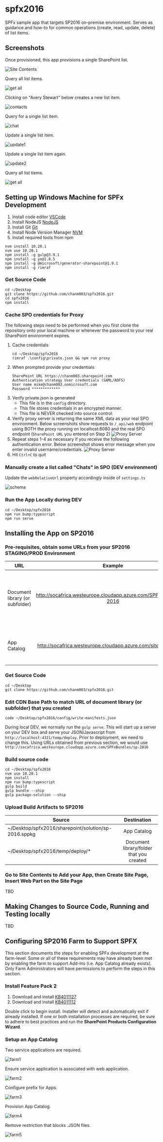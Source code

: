 # spfx2016

SPFx sample app that targets SP2016 on-premise environment. Serves as guidance and how-to for common operations (create, read, update, delete) of list items.

## Screenshots

Once provisioned, this app provisions a single SharePoint list.

![Site Contents](/screenshots/walkthrough1.jpg 'Site Contents')

Query all list items.

![get all](/screenshots/walkthrough2.jpg 'get all')

Clicking on "Avery Stewart" below creates a new list item.

![contacts](/screenshots/walkthrough3.jpg 'contacts')

Query for a single list item.

![chat](/screenshots/walkthrough4.jpg 'chat')

Update a single list item.

![update1](/screenshots/walkthrough5.jpg 'update1')

Update a single list item again.

![update2](/screenshots/walkthrough6.jpg 'update2')

Query all list tiems.

![get all](/screenshots/walkthrough7.jpg 'get all')

## Setting up Windows Machine for SPFx Development

1. Install code editor [VSCode](https://code.visualstudio.com/)
2. Install NodeJS [NodeJS](https://www.nodejs.org)
3. Install Git [Git](https://git-scm.com/downloads)
4. Install Node Version Manager [NVM](https://github.com/coreybutler/nvm-windows)
5. Install required tools from npm

```
nvm install 10.20.1
nvm use 10.20.1
npm install -g gulp@3.9.1
npm install -g yo@1.8.5
npm install -g @microsoft/generator-sharepoint@1.9.1
npm install -g rimraf
```

### Get Source Code

```
cd ~/Desktop
git clone https://github.com/chanm003/spfx2016.git
cd spfx2016
npm install
```

### Cache SPO credentials for Proxy

The following steps need to be performed when you first clone the repository onto your local machine or whenever the password to your real SharePoint environment expires.

1. Cache credentials
   ```
   cd ~/Desktop/spfx2016
   rimraf .\config\private.json && npm run proxy
   ```
2. When prompted provide your credentials
   ```
   SharePoint URL https://chanm003.sharepoint.com
   Authentication strategy User credentials (SAML/ADFS)
   User name mike@chanm003.onmicrosoft.com
   Password *************
   ```
3. Verify private.json is generated
   - This file is in the `config` directory.
   - This file stores credentials in an encrypted manner.
   - This file is NEVER checked into source control.
4. Verify proxy server is returning the same XML data as your real SPO environment.  Below screenshots show requests to `/_api/web` endpoint using BOTH the proxy running on localhost:8080 and the real SPO endpoint (`SharePoint URL` you entered on Step 2)
   ![Proxy Server](./screenshots/proxyserver-success.png)
5. Repeat steps 1-4 as necessary if you receive the following authentication error.  Below screenshot shows error message when you enter invalid username/credentials.
   ![Proxy Server](./screenshots/proxyserver-error-cropped.png)
6. Hit `Ctrl+C` to quit

### Manually create a list called "Chats" in SPO (DEV environment)

Update the `webRelativeUrl` property accordingly inside of `settings.ts`

![schema](./screenshots/create-list-in-SPO.PNG)

### Run the App Locally during DEV

```
cd ~/Desktop/spfx2016
npm run bump:typescript
npm run serve
```

## Installing the App on SP2016

### Pre-requisites, obtain some URLs from your SP2016 STAGING/PROD Environment

| URL                             |                              Example                               |                   Purpose                                       |
| ------------------------------- | :----------------------------------------------------------------: | :-------------------------------------------------------------: |
| Document library (or subfolder) | http://socafrica.westeurope.cloudapp.azure.com/SPFxBundles/sp-2016 | This is where you will upload your JSON, bundled .JS, images    |
| App Catalog                     |  http://socafrica.westeurope.cloudapp.azure.com/sites/appcatalog   | This is where you will upload your .sppkg                       |


### Get Source Code

```
cd ~/Desktop
git clone https://github.com/chanm003/spfx2016.git
```

### Edit CDN Base Path to match URL of document library (or subfolder) that you created

```
code ~/Desktop/spfx2016/config/write-manifests.json
```

During local DEV, we normally run the `gulp serve`.  This will start up a server on your DEV box and serve your JSON/Javascript from `http://localhost:4321/temp/deploy`.  Prior to deployment, we need to change this.  Using URLs obtained from previous section, we would use `http://socafrica.westeurope.cloudapp.azure.com/SPFxBundles/sp-2016`

### Build source code

```
cd ~/Desktop/spfx2016
nvm use 10.20.1
npm install
npm run bump:typescript
gulp build
gulp bundle --ship
gulp package-solution --ship
```

### Upload Build Artifacts to SP2016

| Source                                               |               Destination                |
| ---------------------------------------------------- | :--------------------------------------: |
| ~/Desktop/spfx2016/sharepoint/solution/sp-2016.sppkg |               App Catalog                |
| ~/Desktop/spfx2016/temp/deploy/\*                    | Document library/folder that you created |

### Go to Site Contents to Add your App, then Create Site Page, Insert Web Part on the Site Page

TBD

## Making Changes to Source Code, Running and Testing locally

TBD

## Configuring SP2016 Farm to Support SPFX

This section documents the steps for enabling SPFx development at the farm-level. Some or all of these requirements may have already been met by enabling the farm to support Add-Ins (i.e. App Catalog already exists).  Only Farm Administrators will have permissions to perform the steps in this section.

### Install Feature Pack 2

1. Download and install [KB4011127](https://support.microsoft.com/en-us/help/4011127/description-of-the-security-update-for-sharepoint-server-2016-septembe)
2. Download and install [KB4011112](https://support.microsoft.com/en-us/help/4011112/september-12-2017-update-for-sharepoint-server-2016-kb4011112)

Double click to begin install. Installer will detect and automatically exit if already installed. If one or both installation processes are required, be sure to adhere to best practices and run the **SharePoint Products Configuration Wizard**.

### Setup an App Catalog

Two service applications are required.

![farm1](/screenshots/farm1.jpg 'farm1')

Ensure service application is associated with web application.

![farm2](/screenshots/farm2.jpg 'farm2')

Configure prefix for Apps.

![farm3](/screenshots/farm3.jpg 'farm3')

Provision App Catalog.

![farm4](/screenshots/farm4.jpg 'farm4')

Remove restriction that blocks .JSON files.

![farm5](/screenshots/farm5.jpg 'farm5')
